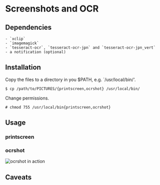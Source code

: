 # Screenshots and OCR

## Dependencies
    - `xclip`
    - `imagemagick`
    - `tesseract-ocr`, `tesseract-ocr-jpn` and `tesseract-ocr-jpn_vert`
    - a notification (optional)

## Installation

Copy the files to a directory in you $PATH, e.g. `/usr/local/bin/'.

```$ cp /path/to/PICTURES/{printscreen,ocrshot} /usr/local/bin/```

Change permissions.

```# chmod 755 /usr/local/bin{printscreen,ocrshot}```

## Usage

### printscreen

### ocrshot
![ocrshot in action](./ocrshot.gif)

## Caveats
